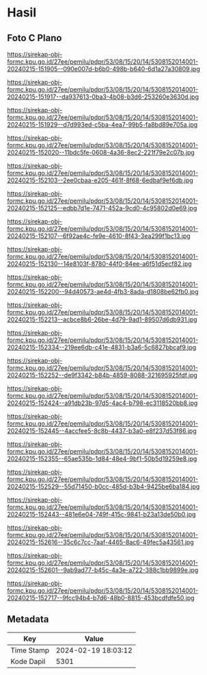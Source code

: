 # Hasil

## Foto C Plano

https://sirekap-obj-formc.kpu.go.id/27ee/pemilu/pdpr/53/08/15/20/14/5308152014001-20240215-151905--090e007d-b6b0-498b-b640-6d1a27a30809.jpg

https://sirekap-obj-formc.kpu.go.id/27ee/pemilu/pdpr/53/08/15/20/14/5308152014001-20240215-151917--da937613-0ba3-4b08-b3d6-253260e3630d.jpg

https://sirekap-obj-formc.kpu.go.id/27ee/pemilu/pdpr/53/08/15/20/14/5308152014001-20240215-151929--d7d993ed-c5ba-4ea7-99b5-fa8bd89e705a.jpg

https://sirekap-obj-formc.kpu.go.id/27ee/pemilu/pdpr/53/08/15/20/14/5308152014001-20240215-152020--11bdc5fe-0608-4a36-8ec2-221f79e2c07b.jpg

https://sirekap-obj-formc.kpu.go.id/27ee/pemilu/pdpr/53/08/15/20/14/5308152014001-20240215-152103--2ee0cbaa-e205-461f-8f68-6edbaf9ef6db.jpg

https://sirekap-obj-formc.kpu.go.id/27ee/pemilu/pdpr/53/08/15/20/14/5308152014001-20240215-152125--edbb7d1e-7471-452a-9cd0-4c95802d0e69.jpg

https://sirekap-obj-formc.kpu.go.id/27ee/pemilu/pdpr/53/08/15/20/14/5308152014001-20240215-152107--6f92ae4c-fe9e-4610-8f43-3ea299f1bc13.jpg

https://sirekap-obj-formc.kpu.go.id/27ee/pemilu/pdpr/53/08/15/20/14/5308152014001-20240215-152130--14e8103f-8780-44f0-84ee-a6f51d5ecf82.jpg

https://sirekap-obj-formc.kpu.go.id/27ee/pemilu/pdpr/53/08/15/20/14/5308152014001-20240215-152200--94d40573-ae4d-4fb3-8ada-d1808be62fb0.jpg

https://sirekap-obj-formc.kpu.go.id/27ee/pemilu/pdpr/53/08/15/20/14/5308152014001-20240215-152213--acbce8b6-26be-4d79-9ad1-89507d6db931.jpg

https://sirekap-obj-formc.kpu.go.id/27ee/pemilu/pdpr/53/08/15/20/14/5308152014001-20240215-152334--219ee6db-c41e-4831-b3a6-5c6827bbcaf9.jpg

https://sirekap-obj-formc.kpu.go.id/27ee/pemilu/pdpr/53/08/15/20/14/5308152014001-20240215-152252--de9f3342-b84b-4859-8088-321695925fdf.jpg

https://sirekap-obj-formc.kpu.go.id/27ee/pemilu/pdpr/53/08/15/20/14/5308152014001-20240215-152424--a91db23b-97d5-4ac4-b798-ec3118520bb8.jpg

https://sirekap-obj-formc.kpu.go.id/27ee/pemilu/pdpr/53/08/15/20/14/5308152014001-20240215-152445--4accfee5-8c8b-4437-b3a0-e8f237d53f86.jpg

https://sirekap-obj-formc.kpu.go.id/27ee/pemilu/pdpr/53/08/15/20/14/5308152014001-20240215-152355--65ae535b-1d84-48e4-9bf1-50b5d19259e8.jpg

https://sirekap-obj-formc.kpu.go.id/27ee/pemilu/pdpr/53/08/15/20/14/5308152014001-20240215-152529--55d71450-b0cc-485d-b3b4-9425be6ba184.jpg

https://sirekap-obj-formc.kpu.go.id/27ee/pemilu/pdpr/53/08/15/20/14/5308152014001-20240215-152443--481e6e04-749f-415c-9841-b23a13de50b0.jpg

https://sirekap-obj-formc.kpu.go.id/27ee/pemilu/pdpr/53/08/15/20/14/5308152014001-20240215-152616--35c6c7cc-7aaf-4465-8ac6-49fec5a43561.jpg

https://sirekap-obj-formc.kpu.go.id/27ee/pemilu/pdpr/53/08/15/20/14/5308152014001-20240215-152601--9ab9ad77-b45c-4a3e-a722-388c1bb9899e.jpg

https://sirekap-obj-formc.kpu.go.id/27ee/pemilu/pdpr/53/08/15/20/14/5308152014001-20240215-152717--9fcc94b4-b7d6-48b0-8815-453bcdfdfe50.jpg


## Metadata

| Key        | Value               |
| ---------- | ------------------- |
| Time Stamp | 2024-02-19 18:03:12 |
| Kode Dapil | 5301                |



